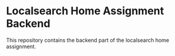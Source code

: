 # Localsearch Home Assignment Backend

This repository contains the backend part of the localsearch home assignment.
